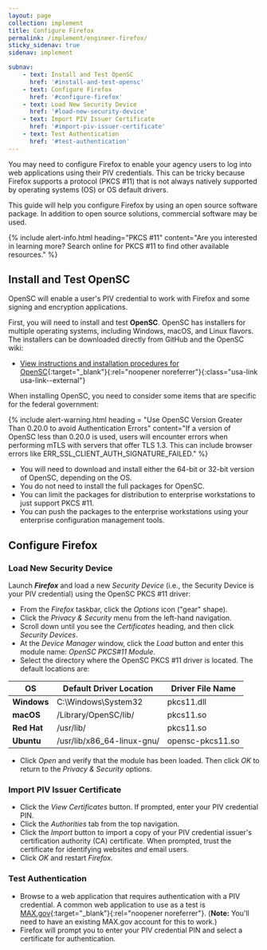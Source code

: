 ```yaml
---
layout: page
collection: implement
title: Configure Firefox
permalink: /implement/engineer-firefox/
sticky_sidenav: true
sidenav: implement

subnav:
    - text: Install and Test OpenSC
      href: '#install-and-test-opensc'
    - text: Configure Firefox
      href: '#configure-firefox'
    - text: Load New Security Device
      href: '#load-new-security-device'
    - text: Import PIV Issuer Certificate
      href: '#import-piv-issuer-certificate'
    - text: Test Authentication
      href: '#test-authentication'
---
```


You may need to configure Firefox to enable your agency users to log into web applications using their PIV credentials. This can be tricky because Firefox supports a protocol (PKCS #11) that is not always natively supported by operating systems (OS) or OS default drivers. 

This guide will help you configure Firefox by using an open source software package.  In addition to open source solutions, commercial software may be used. 

{% include alert-info.html heading="PKCS #11" content="Are you interested in learning more? Search online for PKCS #11 to find other available resources." %} 

## Install and Test OpenSC
OpenSC will enable a user's PIV credential to work with Firefox and some signing and encryption applications.

First, you will need to install and test **OpenSC**. OpenSC has installers for multiple operating systems, including Windows, macOS, and Linux flavors. The installers can be downloaded directly from GitHub and the OpenSC wiki:

* [View instructions and installation procedures for OpenSC](https://github.com/OpenSC/OpenSC/wiki/){:target="_blank"}{:rel="noopener noreferrer"}{:class="usa-link usa-link--external"}

When installing OpenSC, you need to consider some items that are specific for the federal government: 

{% include alert-warning.html heading = "Use OpenSC Version Greater Than 0.20.0 to avoid Authentication Errors" content="If a version of OpenSC less than 0.20.0 is used, users will encounter errors when performing mTLS with servers that offer TLS 1.3. This can include browser errors like ERR_SSL_CLIENT_AUTH_SIGNATURE_FAILED." %}

* You will need to download and install either the 64-bit or 32-bit version of OpenSC, depending on the OS.
* You do not need to install the full packages for OpenSC.<!--No need to be more specific?-->
* You can limit the packages for distribution to enterprise workstations to just support PKCS #11.
* You can push the packages to the enterprise workstations using your enterprise configuration management tools.

## Configure Firefox

### Load New Security Device

Launch **_Firefox_** and load a new _Security Device_ (i.e., the Security Device is your PIV credential) using the OpenSC PKCS #11 driver:
* From the _Firefox_ taskbar, click the _Options_ icon ("gear" shape). 
* Click the _Privacy & Security_ menu from the left-hand navigation.
* Scroll down until you see the _Certificates_ heading, and then click _Security Devices_.
* At the _Device Manager_ window, click the _Load_ button and enter this module name: _OpenSC PKCS#11 Module_.
* Select the directory where the OpenSC PKCS #11 driver is located. The default locations are:

| **OS** | **Default Driver Location** | **Driver File Name** | 
| ----- | -------| -------| 
| **Windows** | C:\Windows\System32 | pkcs11.dll | 
| **macOS**  | /Library/OpenSC/lib/ | pkcs11.so | 
| **Red Hat**  | /usr/lib/ | pkcs11.so | 
| **Ubuntu** | /usr/lib/x86_64-linux-gnu/ | opensc-pkcs11.so |

* Click _Open_ and verify that the module has been loaded. Then click _OK_ to return to the _Privacy & Security_ options.

### Import PIV Issuer Certificate
* Click the _View Certificates_ button. If prompted, enter your PIV credential PIN.
* Click the _Authorities_ tab from the top navigation.
* Click the _Import_ button to import a copy of your PIV credential issuer's certification authority (CA) certificate. When prompted, trust the certificate for identifying websites _and_ email users.
* Click _OK_ and restart _Firefox_.

### Test Authentication
* Browse to a web application that requires authentication with a PIV credential.  A common web application to use as a test is [MAX.gov](https://max.gov/maxportal/home.action){:target="_blank"}{:rel="noopener noreferrer"}. (**Note:** You'll need to have an existing MAX.gov account for this to work.)
* Firefox will prompt you to enter your PIV credential PIN and select a certificate for authentication.
